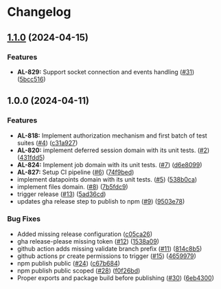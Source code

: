 # Changelog

## [1.1.0](https://github.com/tagshelfsrl/alfred-node/compare/v1.0.0...v1.1.0) (2024-04-15)


### Features

* **AL-829:** Support socket connection and events handling ([#31](https://github.com/tagshelfsrl/alfred-node/issues/31)) ([5bcc516](https://github.com/tagshelfsrl/alfred-node/commit/5bcc516062a3f4a04bbc6dd1b9a462e49a4720d5))

## 1.0.0 (2024-04-11)


### Features

* **AL-818:** Implement authorization mechanism and first batch of test suites ([#4](https://github.com/tagshelfsrl/alfred-node/issues/4)) ([c31a927](https://github.com/tagshelfsrl/alfred-node/commit/c31a927a8388a65547def1bab0aa30df1eed61aa))
* **AL-820:** implement deferred session domain with its unit tests. ([#2](https://github.com/tagshelfsrl/alfred-node/issues/2)) ([431fdd5](https://github.com/tagshelfsrl/alfred-node/commit/431fdd555acc0b148c283bd41bc32e8d900c7799))
* **AL-824:** Implement job domain with its unit tests. ([#7](https://github.com/tagshelfsrl/alfred-node/issues/7)) ([d6e8099](https://github.com/tagshelfsrl/alfred-node/commit/d6e8099b82ee31d8f8204b09ffa578ac7cf1ffcb))
* **AL-827:** Setup CI pipeline ([#6](https://github.com/tagshelfsrl/alfred-node/issues/6)) ([74f9bed](https://github.com/tagshelfsrl/alfred-node/commit/74f9bed2c7450a37d0d5c0aa24ba1717f1ea806e))
* implement datapoints domain with its unit tests. ([#5](https://github.com/tagshelfsrl/alfred-node/issues/5)) ([538b0ca](https://github.com/tagshelfsrl/alfred-node/commit/538b0ca84f695354ccf8358b6196d80394e2661e))
* implement files domain. ([#8](https://github.com/tagshelfsrl/alfred-node/issues/8)) ([7b5fdc9](https://github.com/tagshelfsrl/alfred-node/commit/7b5fdc99f6e393992683f19f7c3790a446f63dce))
* trigger release ([#13](https://github.com/tagshelfsrl/alfred-node/issues/13)) ([5ad36cd](https://github.com/tagshelfsrl/alfred-node/commit/5ad36cd23bd5d0a30491fe5227ab3dccdedb0f3f))
* updates gha release step to publish to npm ([#9](https://github.com/tagshelfsrl/alfred-node/issues/9)) ([9503e78](https://github.com/tagshelfsrl/alfred-node/commit/9503e7885f5819e340732e8a8d4ba0690f2971de))


### Bug Fixes

* Added missing release configuration ([c05ca26](https://github.com/tagshelfsrl/alfred-node/commit/c05ca26919bddd99bb16bcb79a30f249f8a2e288))
* gha release-please missing token ([#12](https://github.com/tagshelfsrl/alfred-node/issues/12)) ([1538a09](https://github.com/tagshelfsrl/alfred-node/commit/1538a09e4fd3c6aa269b39aa6c6ba1784c38f195))
* github action adds missing validate branch prefix ([#11](https://github.com/tagshelfsrl/alfred-node/issues/11)) ([814c8b5](https://github.com/tagshelfsrl/alfred-node/commit/814c8b580755cfea732e74b913f9393610833e6a))
* github actions pr create permissions to trigger ([#15](https://github.com/tagshelfsrl/alfred-node/issues/15)) ([4659979](https://github.com/tagshelfsrl/alfred-node/commit/46599791102f71096b14500303e00c0c3ca6f9ae))
* npm publish public ([#24](https://github.com/tagshelfsrl/alfred-node/issues/24)) ([c67b684](https://github.com/tagshelfsrl/alfred-node/commit/c67b6842ba4d54fe501189e3a5df94fe76d39fd0))
* npm publish public scoped ([#28](https://github.com/tagshelfsrl/alfred-node/issues/28)) ([f0f26bd](https://github.com/tagshelfsrl/alfred-node/commit/f0f26bd13e2aab47f3a9d1e0a1a09e4645d58a50))
* Proper exports and package build before publishing ([#30](https://github.com/tagshelfsrl/alfred-node/issues/30)) ([6eb4300](https://github.com/tagshelfsrl/alfred-node/commit/6eb43003802ca9869564672c311b1ac42c9a4eb1))
